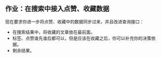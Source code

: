 ## 作业：在搜索中接入点赞、收藏数据

现在要求你进一步将点赞、收藏中的数据同步过来，并且改进查询接口：

* 在搜索结果中，将收藏的文章放在最前面。
* 标签、点赞谁先谁后都可以，但是应该在收藏之后，你可以补充你的决策依据。
* 剩余结果。

